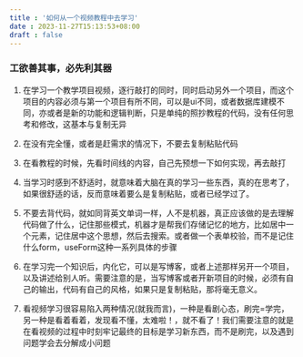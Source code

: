 ```yaml
---
title : '如何从一个视频教程中去学习'
date : 2023-11-27T15:13:53+08:00
draft : false
---
```

### 工欲善其事，必先利其器

1. 在学习一个教学项目视频，逐行敲打的同时，同时启动另外一个项目，而这个项目的内容必须与第一个项目有所不同，可以是ui不同，或者数据库建模不同，亦或者是新的功能和逻辑判断，只是单纯的照抄教程的代码，没有任何思考和修改，这基本与复制无异

2. 在没有完全懂，或者是赶需求的情况下，不要去复制粘贴代码
3. 在看教程的时候，先看时间线的内容，自己先预想一下如何实现，再去敲打
4. 当学习时感到不舒适时，就意味着大脑在真的学习一些东西，真的在思考了，如果很舒适的话，反而意味着要么是复制粘贴，或者已经学过了。
5. 不要去背代码，就如同背英文单词一样，人不是机器，真正应该做的是去理解代码做了什么，记住那些模式，机器才是帮我们存储记忆的地方，比如居中一个元素，记住居中这个思想，然后去搜索。或者做一个表单校验，而不是记住什么form，useForm这种一系列具体的步骤
6. 在学习完一个知识后，内化它，可以是写博客，或者上述那样另开一个项目，以及讲述给别人听。需要注意的是，当写博客或者开新项目的时候，必须有自己的输出，代码有自己的风格，如果只是复制粘贴，那将毫无意义。
7. 看视频学习很容易陷入两种情况(就我而言)，一种是看剧心态，刷完=学完，另一种是看着看着，发现看不懂，太难啦！，就不看了！我们需要注意的就是在看视频的过程中时刻牢记最终的目标是学习新东西，而不是刷完，以及遇到问题学会去分解成小问题